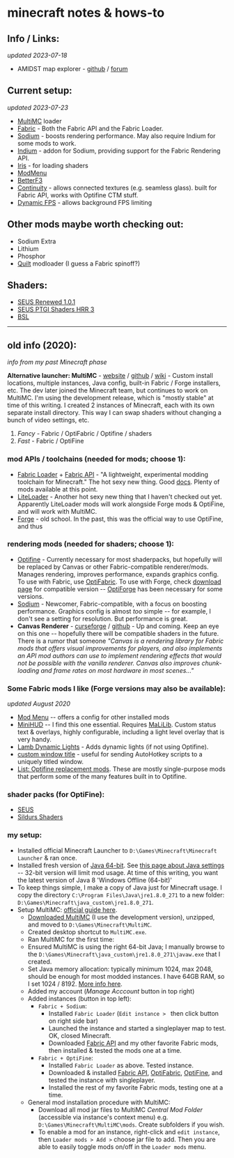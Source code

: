 # minecraft notes & hows-to

## Info / Links:
*updated 2023-07-18*
- AMIDST map explorer - [github](https://github.com/toolbox4minecraft/amidst#amidst) / [forum](https://www.minecraftforum.net/forums/mapping-and-modding-java-edition/minecraft-tools/2970854-amidst-map-explorer-for-minecraft-1-14-and-later)


## Current setup:
*updated 2023-07-23*
  - [MultiMC] loader
  - [Fabric] - Both the Fabric API and the Fabric Loader.
  - [Sodium] - boosts rendering performance.  May also require Indium for some mods to work.
  - [Indium] - addon for Sodium, providing support for the Fabric Rendering API.
  - [Iris] - for loading shaders
  - [ModMenu]
  - [BetterF3]
  - [Continuity] - allows connected textures (e.g. seamless glass).  built for Fabric API, works with Optifine CTM stuff.
  - [Dynamic FPS] - allows background FPS limiting

## Other mods maybe worth checking out:
  - Sodium Extra
  - Lithium
  - Phosphor
  - [Quilt] modloader (I guess a Fabric spinoff?)

## Shaders:
  - [SEUS Renewed 1.0.1](https://www.sonicether.com/seus/)
  - [SEUS PTGI Shaders HRR 3](https://www.patreon.com/posts/download-seus-3-60268558)
  - [BSL](https://bitslablab.com/bslshaders/)

<!-- Page Links ---------->

[Amidst]: https://github.com/toolbox4minecraft/amidst
[BetterF3]: https://modrinth.com/mod/modmenu
[Continuity]: https://modrinth.com/mod/continuity
[Dynamic FPS]: https://modrinth.com/mod/dynamic-fps
[Fabric]: https://fabricmc.net/
[Indium]: https://modrinth.com/mod/indium
[Iris]: https://irisshaders.dev/
[ModMenu]: https://modrinth.com/mod/modmenu
[MultiMC]: https://multimc.org/
[Quilt]: https://quiltmc.org/en/
[SEUS]: https://www.patreon.com/sonicether
[Sodium Extra]: https://modrinth.com/mod/sodium-extra
[Sodium]: https://modrinth.com/mod/sodium





___
## old info (2020):
*info from my past Minecraft phase*

**Alternative launcher: MultiMC** - [website](https://multimc.org/) / [github](https://github.com/MultiMC/MultiMC5) / [wiki](https://github.com/MultiMC/MultiMC5/wiki) - Custom install locations, multiple instances, Java config, built-in Fabric / Forge installers, etc.   The dev later joined the Minecraft team, but continues to work on MultiMC.  I'm using the development release, which is "mostly stable" at time of this writing. I created 2 instances of Minecraft, each with its own separate install directory.  This way I can swap shaders without changing a bunch of video settings, etc.
1. *Fancy* - Fabric / OptiFabric / Optifine / shaders
2. *Fast* - Fabric / OptiFine

### mod APIs / toolchains (needed for mods; choose 1):
- [Fabric Loader](https://fabricmc.net/) + 
  [Fabric API](https://www.curseforge.com/minecraft/mc-mods/fabric-api) - "A lightweight, experimental modding toolchain for Minecraft." The hot sexy new thing. Good [docs](https://fabricmc.net/wiki/doku.php). Plenty of mods available at this point.
- [LiteLoader](http://www.liteloader.com/) - Another hot sexy new thing that I haven't checked out yet. Apparently LiteLoader mods will work alongside Forge mods & OptiFine, and will work with MultiMC.
- [Forge](https://forums.minecraftforge.net/) - old school. In the past, this was the official way to use OptiFine, and thus 

### rendering mods (needed for shaders; choose 1):
- [Optifine](https://optifine.net) - Currently necessary for most shaderpacks, but hopefully will be replaced by Canvas or other Fabric-compatible renderer/mods.  Manages rendering, improves performance, expands graphics config. To use with Fabric, use [OptiFabric](https://www.curseforge.com/minecraft/mc-mods/optifabric).  To use with Forge, check [download page](https://optifine.net/downloads) for compatible version -- [OptiForge](https://www.curseforge.com/minecraft/mc-mods/optiforge) has been necessary for some versions.
- [Sodium]() - Newcomer, Fabric-compatible, with a focus on boosting performance.  Graphics config is almost _too_ simple -- for example, I don't see a setting for resolution.  But performance is great.
- **Canvas Renderer** - [curseforge](https://www.curseforge.com/minecraft/mc-mods/canvas-renderer) / [github](https://github.com/grondag/canvas) - Up and coming.  Keep an eye on this one -- hopefully there will be compatible shaders in the future.  There is a rumor that someone  *"Canvas is a rendering library for Fabric mods that offers visual improvements for players, and also implements an API mod authors can use to implement rendering effects that would not be possible with the vanilla renderer. Canvas also improves chunk-loading and frame rates on most hardware in most scenes..."*

### Some Fabric mods I like (Forge versions may also be available):
*updated August 2020*
- [Mod Menu](https://www.curseforge.com/minecraft/mc-mods/modmenu) -- offers a config for other installed mods
- [MiniHUD](https://www.curseforge.com/minecraft/mc-mods/minihud) -- I find this one essential.  Requires [MaLiLib](https://www.curseforge.com/minecraft/mc-mods/malilib).  Custom status text & overlays, highly configurable, including a light level overlay that is very handy. 
- [Lamb Dynamic Lights](https://www.curseforge.com/minecraft/mc-mods/lambdynamiclights) - Adds dynamic lights (if not using Optifine).
- [custom window title](https://www.curseforge.com/minecraft/mc-mods/custom-window-title) - useful for sending AutoHotkey scripts to a uniquely titled window.
- [List: Optifine replacement mods](https://gist.github.com/LambdAurora/1f6a4a99af374ce500f250c6b42e8754).  These are mostly single-purpose mods that perform some of the many features built in to Optifine.

### shader packs (for OptiFine):
- [SEUS](https://www.sonicether.com/seus/)
- [Sildurs Shaders](https://sildurs-shaders.github.io)

### my setup:
- Installed official Minecraft Launcher to `D:\Games\Minecraft\Minecraft Launcher` & ran once.
- Installed fresh version of [Java 64-bit](https://www.java.com/en/download/manual.jsp).  See [this page about Java settings](https://github.com/MultiMC/MultiMC5/wiki/Java-settings) -- 32-bit version will limit mod usage.  At time of this writing, you want the latest version of Java 8 'Windows Offline (64-bit)'
- To keep things simple, I make a copy of Java just for Minecraft usage.  I copy the directory `C:\Program Files\Java\jre1.8.0_271` to a new folder: `D:\Games\Minecraft\java_custom\jre1.8.0_271`.
- Setup MultiMC: [official guide here](https://github.com/MultiMC/MultiMC5/wiki/Getting-Started).
  - [Downloaded MultiMC](https://multimc.org/#Download) (I use the development version), unzipped, and moved to `D:\Games\Minecraft\MultiMC`.  
  - Created desktop shortcut to `MultiMC.exe`.
  - Ran MultiMC for the first time:
  - Ensured MultiMC is using the right 64-bit Java; I manually browse to the `D:\Games\Minecraft\java_custom\jre1.8.0_271\javaw.exe` that I created.
  - Set Java memory allocation: typically minimum 1024, max 2048, should be enough for most modded instances. I have 64GB RAM, so I set 1024 / 8192. [More info here](https://github.com/MultiMC/MultiMC5/wiki/Increasing-Java%27s-memory-allocation).
  - Added my account (*Manage Acccount* button in top right)
  - Added instances (button in top left):
    - `Fabric + Sodium`:
      - Installed `Fabric Loader` (`Edit instance > ` then click button on right side bar)
      - Launched the instance and started a singleplayer map to test. OK, closed Minecraft.
      - Downloaded [Fabric API](https://www.curseforge.com/minecraft/mc-mods/fabric-api/files/all) and my other favorite Fabric mods, then installed & tested the mods one at a time.
    - `Fabric + OptiFine`:
      - Installed `Fabric Loader` as above.  Tested instance.
      - Downloaded & installed [Fabric API](https://www.curseforge.com/minecraft/mc-mods/fabric-api/files/all), [OptiFabric](https://www.curseforge.com/minecraft/mc-mods/optifabric), [OptiFine](https://optifine.net/home), and tested the instance with singleplayer.
      - Installed the rest of my favorite Fabric mods, testing one at a time.
  - General mod installation procedure with MultiMC:
    - Download all mod jar files to MultiMC *Central Mod Folder* (accessible via instance's context menu) e.g. `D:\Games\Minecraft\MultiMC\mods`. Create subfolders if you wish.
    - To enable a mod for an instance, right-click and `edit instance`, then `Loader mods > Add >` choose jar file to add.  Then you are able to easily toggle mods on/off in the `Loader mods` menu.

